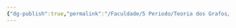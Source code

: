 ```yaml
---
{"dg-publish":true,"permalink":"/Faculdade/5 Periodo/Teoria dos Grafos/Grafos/","tags":["root"]}
---
```



